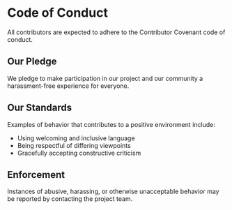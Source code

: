 # Code of Conduct

All contributors are expected to adhere to the Contributor Covenant code of conduct.

## Our Pledge

We pledge to make participation in our project and our community a harassment-free experience for everyone.

## Our Standards

Examples of behavior that contributes to a positive environment include:

- Using welcoming and inclusive language
- Being respectful of differing viewpoints
- Gracefully accepting constructive criticism

## Enforcement

Instances of abusive, harassing, or otherwise unacceptable behavior may be reported by contacting the project team.

